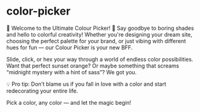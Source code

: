 # color-picker
🎨 Welcome to the Ultimate Colour Picker! 🌈
Say goodbye to boring shades and hello to colorful creativity! Whether you're designing your dream site, choosing the perfect palette for your brand, or just vibing with different hues for fun — our Colour Picker is your new BFF.

Slide, click, or hex your way through a world of endless color possibilities. Want that perfect sunset orange? Or maybe something that screams “midnight mystery with a hint of sass”? We got you.

💡 Pro tip: Don’t blame us if you fall in love with a color and start redecorating your entire life.

Pick a color, any color — and let the magic begin!
